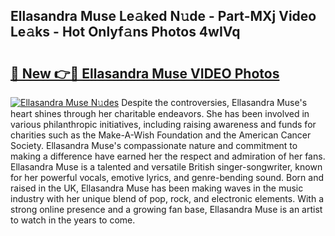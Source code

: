 ## Ellasandra Muse Le𝚊ked N𝚞de - Part-MXj Video Le𝚊ks - Hot Onlyf𝚊ns Photos 4wIVq

# <h2><a href="http://ab54032.deff.icu/?id=Ellasandra+Muse">🔗 New 👉🔴 Ellasandra Muse VIDEO Photos</a></h2>

[![Ellasandra Muse N𝚞des](https://i.imgur.com/rIISA9y.gif)](http://ab54032.deff.icu/?id=Ellasandra+Muse)
Despite the controversies, Ellasandra Muse's heart shines through her charitable endeavors. She has been involved in various philanthropic initiatives, including raising awareness and funds for charities such as the Make-A-Wish Foundation and the American Cancer Society. Ellasandra Muse's compassionate nature and commitment to making a difference have earned her the respect and admiration of her fans. Ellasandra Muse is a talented and versatile British singer-songwriter, known for her powerful vocals, emotive lyrics, and genre-bending sound. Born and raised in the UK, Ellasandra Muse has been making waves in the music industry with her unique blend of pop, rock, and electronic elements. With a strong online presence and a growing fan base, Ellasandra Muse is an artist to watch in the years to come.
